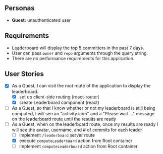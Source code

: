 ## Personas

- **Guest:** unauthenticated user

## Requirements

- Leaderboard will display the top 5 committers in the past 7 days.
- User can pass `owner` and `repo` arguments through the query string.
- There are _no_ performance requirements for this application.

## User Stories

- [x] As a Guest, I can visit the root route of the application to display the leaderboard.
  - [x] set up client-side routing (react-router)
  - [x] create Leaderboard component (react)
- [ ] As a Guest, so that I know whether or not my leaderboard is still being computed, I will see an "activity icon" and a "Please wait ..." message on the leaderboard route until the results are ready
- [ ] As a Guest, when on the leaderboard route, once my results are ready I will see the avatar, username, and # of commits for each leader
  - [ ] implement `/leaderboard` server route
  - [x] execute `computeLeaderboard` action from Root container
  - [ ] implement `computeLeaderboard` action from Root container
